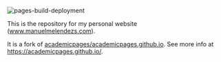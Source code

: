 ![pages-build-deployment](https://github.com/academicpages/academicpages.github.io/actions/workflows/pages/pages-build-deployment/badge.svg)

This is the repository for my personal website (<a href="http://manuelmelendezs.com/" target="_blank">www.manuelmelendezs.com</a>).

It is a fork of <a href="https://github.com/academicpages/academicpages.github.io" target="_blank">academicpages/academicpages.github.io</a>. See more info at <a href=" https://academicpages.github.io" target="_blank"> https://academicpages.github.io/</a>.
